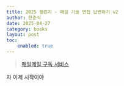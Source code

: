 ```yaml
---
title: 2025 챌린지 - 매일 기술 면접 답변하기 v2
author: 한춘식
date: 2025-04-27
category: books
layout: post
toc:
    enabled: true
---  
```


> [매일메일 구독 서비스](https://www.maeil-mail.kr/)

자 이제 시작이야